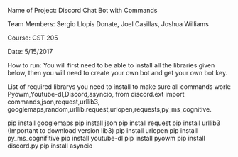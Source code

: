 Name of Project: Discord Chat Bot with Commands

Team Members: Sergio Llopis Donate, Joel Casillas, Joshua Williams

Course: CST 205

Date: 5/15/2017

How to run: You will first need to be able to install all the libraries given below, then you will need to create your own bot and get your own bot key.

List of required librarys you need to install to make sure all commands work: Pyowm,Youtube-dl,Discord,asyncio, from discord.ext import commands,json,request,urllib3,
googlemaps,random,urllib.request,urlopen,requests,py_ms_cognitive.

pip install googlemaps
pip install json
pip install request
pip install urllib3 (Important to download version lib3)
pip install urlopen
pip install py_ms_cognifitive
pip install youtube-dl
pip install pyowm
pip install discord.py
pip install asyncio


